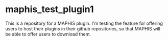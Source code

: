 # maphis_test_plugin1
This is a repository for a MAPHIS plugin. I'm testing the feature for offering users to host their plugins in their github repositories, so that MAPHIS will be able to offer users to download them.
